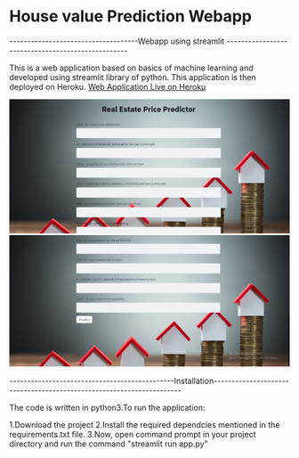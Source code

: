# House value Prediction Webapp
------------------------------------Webapp using streamlit --------------------------------------------------

This is a web application based on basics of machine learning and developed using streamlit library of python. 
This application is then deployed on Heroku.
[Web Application Live on Heroku](https://realestate-price-predictor-app.herokuapp.com/)

<img src = "Images/Screenshot1.png">
<img src = "Images/Screenshot 2.png">

----------------------------------------------Installation--------------------------------------------------------------------- 

The code is written in python3.To run the  application:

1.Download the project 
2.Install the required dependcies mentioned in the requirements.txt file.
3.Now, open command prompt in your project directory and run the command "streamlit run app.py" 

